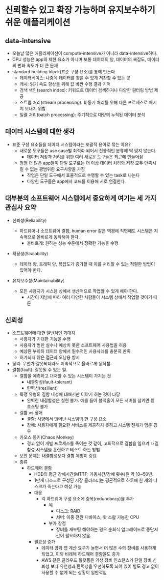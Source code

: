 # 신뢰할수 있고 확장 가능하며 유지보수하기 쉬운 애플리케이션

## data-intensive
- 오늘날 많은 애플리케이션이 compute-intensive가 아니라 data-intensive하다. 
- CPU 성능은 app의 제한 요소가 아니며 보통 데이터의 양, 데이터의 복잡도, 데이터의 변화 속도가 더 큰 문제
- standard building block(표준 구성 요소)를 통해 만든다
    - 데이터베이스: 나중에 데이터를 찾을 수 있게 저장할 수 있는 곳
    - 캐시: 읽기 속도 향상을 위해 값 비싼 수행 결과 기억
    - 검색 색인(search index): 키워드로 데이터 검색하거나 다양한 필터링 방법 제공
    - 스트림 처리(stream processing): 비동기 처리를 위해 다른 프로세스로 메시지 보내기 위함
    - 일괄 처리(batch processing): 주기적으로 대량의 누적된 데이터 분석

## 데이터 시스템에 대한 생각
- 표준 구성 요소들을 데이터 시스템이라는 포괄적 용어로 묶는 이유?
  - 새로운 도구들은 use case별 최적화 되어서 전통적인 분류에 딱 맞지 않는다.
    - 데이터 저장과 처리를 위한 여러 새로운 도구들은 최근에 만들어짐
  - 점점 더 많은 app들이 단일 도구로는 더 이상 데이터 처리와 저장 모두 만족시킬 수 없는 광범위한 요구사항을 가짐
    - 작업은 단일 도구에서 효율적으로 수행할 수 있는 task로 나눈다
    - 다양한 도구들은 app에서 코드를 이용해 서로 연결한다.
  
## 대부분의 소프트웨어 시스템에서 중요하게 여기는 세 가지 관심사 요약
- 신뢰성(Reliability)
  - 하드웨어나 소프트웨어 결함, human error 같은 역경에 직면해도 시스템은 지속적으로 올바르게 동작해야 한다.
    - 올바르게: 원하는 성능 수준에서 정확한 기능을 수행
- 확장성(Scalability)
  - 데이터 양, 트래픽 양, 복잡도가 증가할 때 이를 처리할 수 있는 적절한 방법이 있어야 한다.
  
- 유지보수성(Maintainability)
  - 모든 사용자가 시스템 상에서 생산적으로 작업할 수 있게 해야 한다.
    - 시간이 지남에 따라 여러 다양한 사람들이 시스템 상에서 작업할 것이기 때문
  
## 신뢰성
- 소프트웨어에 대한 일반적인 기대치
  - 사용자가 기대한 기능을 수행
  - 사용자가 범한 실수나 예상치 못한 소프트웨어 사용법을 허용
  - 예상된 부하와 데이터 양에서 필수적인 사용사례를 충분히 만족
  - 허가되지 않은 접근과 오남용 방지
- 정리: 무언가 잘못되더라도 지속적으로 올바르게 동작함.
- 결함(fault): 잘못될 수 있는 일.
  - 결함을 예측하고 대처할 수 있는 시스템이 가지는 것
    - 내결함성(fault-tolerant)
    - 탄력성(resilient)
  - 특정 유형의 결함 내성에 대해서만 이야기 하는 것이 타당
    - 완벽한 내결함성은 실현 불가. 예를 들어 블랙홀이 모든 서버를 삼키면 웹 호스팅 불가
  - 결함 vs 장애
    - 결함: 사양에서 벗어난 시스템의 한 구성 요소
    - 장애: 사용자에게 필요한 서비스를 제공하지 못하고 시스템 전체가 멈춘 경우
  - 카오스 몽키(Chaos Monkey)
    - 경고 없이 개별 프로세스를 죽이는 것 같이, 고의적으로 결함을 일으켜 내결함성 시스템을 훈련하고 테스트 하는 방법
  - 보안 문제는 내결함성보다 결함 예방이 중요
  - 종류
    - 하드웨어 결함
      - HDD의 평균 장애시간(MTTF: 가동시간/장애 횟수)은 약 10~50년.
      - 1만개 디스크로 구성된 저장 클러스터는 평균적으로 하루에 한 개의 디스크가 죽는다고 예상 가능
      - 대응
        - 각 하드웨어 구성 요소에 중복(redundancy)을 추가
          - 예
            - 디스크: RAID
            - 서버: 이중 전원 디바이스, 핫 스왑 가능한 CPU
          - 부가 장점
            - 장비를 재부팅 해야하는 경우 순회식 업그레이드로 중단시간이 필요하지 않음. 
      - 필요성 증가
        - 데이터 양과 앱 계산 요구가 늘면서 더 많은 수의 장비를 사용하게 되었고, 이와 비례해 하드웨어 결함율도 증가
        - AWS 같은 클라우드 플랫폼은 가상 장비 인스턴스가 단일 장비 신뢰성 보다 유연성과 탄력성을 우선하도록 되어 있어 별도 경고 없이 사용할 수 없게 되는 상황이 일반적임
  

    